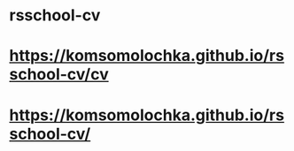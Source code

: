 # rsschool-cv

# https://komsomolochka.github.io/rsschool-cv/cv

# https://komsomolochka.github.io/rsschool-cv/
